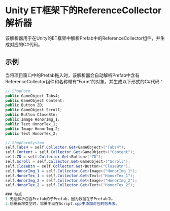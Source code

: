# Unity ET框架下的ReferenceCollector解析器

该解析器用于在Unity的ET框架中解析Prefab中的ReferenceCollector组件，并生成对应的C#代码。

## 示例


当将项目窗口中的Prefab拖入时，该解析器会自动解析Prefab中含有ReferenceCollector组件和名称带有“Form”的对象，并生成以下形式的C#代码：

```csharp
// ShopForm
public GameObject Tabs4;
public GameObject Content;
public Button ZD;
public GameObject Scroll;
public Button CloseBtn;
public Image HonorImg_1;
public Text HonorTex_1;
public Image HonorImg_2;
public Text HonorTex_2;

// ShopFormSystem
self.Tabs4 = self.Collector.Get<GameObject>("Tabs4");
self.Content = self.Collector.Get<GameObject>("Content");
self.ZD = self.Collector.Get<Button>("ZD");
self.Scroll = self.Collector.Get<GameObject>("Scroll");
self.CloseBtn = self.Collector.Get<Button>("CloseBtn");
self.HonorImg_1 = self.Collector.Get<Image>("HonorImg_1");
self.HonorTex_1 = self.Collector.Get<Text>("HonorTex_1");
self.HonorImg_2 = self.Collector.Get<Image>("HonorImg_2");
self.HonorTex_2 = self.Collector.Get<Text>("HonorTex_2");

### 缺点
1.无法解析包含Prefab的子Prefab，因为数据在子Prefab中。
2.想要新增类型时，需要手动在Script.cpp中添加对应的哈希表。

